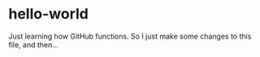 # hello-world
Just learning how GitHub functions.
So I just make some changes to this file, and then...
